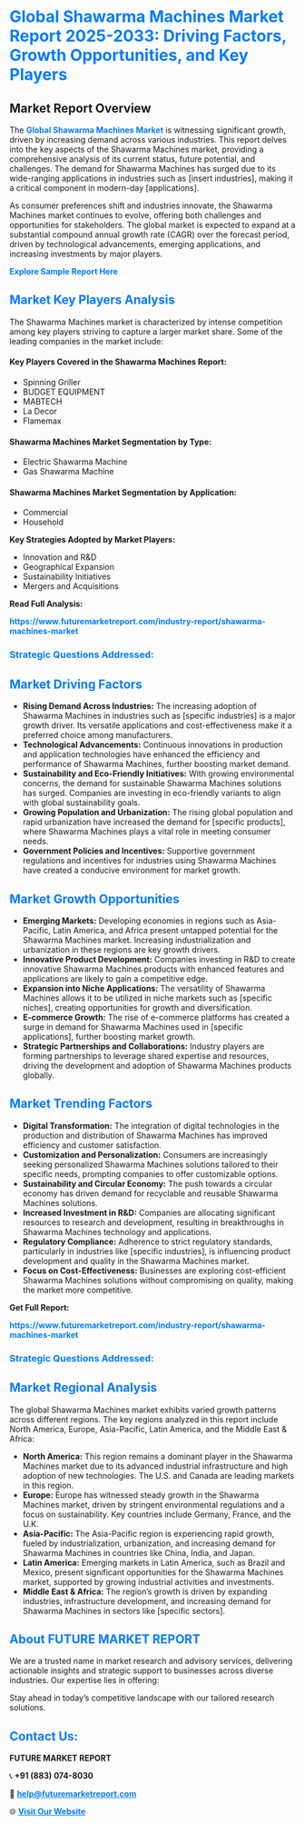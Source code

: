 <h1 style="color: #007BFF;">Global Shawarma Machines Market Report 2025-2033: Driving Factors, Growth Opportunities, and Key Players</h1>

<section id="overview">
<h2>Market Report Overview</h2>
<p>The <a href="https://www.futuremarketreport.com/industry-report/shawarma-machines-market" style="color: #007BFF; text-decoration: none;"><strong>Global Shawarma Machines Market</strong></a> is witnessing significant growth, driven by increasing demand across various industries. This report delves into the key aspects of the Shawarma Machines market, providing a comprehensive analysis of its current status, future potential, and challenges. The demand for Shawarma Machines has surged due to its wide-ranging applications in industries such as [insert industries], making it a critical component in modern-day [applications].</p>
<p>As consumer preferences shift and industries innovate, the Shawarma Machines market continues to evolve, offering both challenges and opportunities for stakeholders. The global market is expected to expand at a substantial compound annual growth rate (CAGR) over the forecast period, driven by technological advancements, emerging applications, and increasing investments by major players.</p>
</section>

<section id="overview">
<p><a href="https://www.futuremarketreport.com/request-sample/reportId=88146" style="color: #007BFF; text-decoration: none;"><strong>Explore Sample Report Here</strong></a></p>
</section>

<section id="key-players">
<h2 style="color: #007BFF;">Market Key Players Analysis</h2>
<p>The Shawarma Machines market is characterized by intense competition among key players striving to capture a larger market share. Some of the leading companies in the market include:</p>
<h4>Key Players Covered in the Shawarma Machines Report:</h4>
<ul><li>Spinning Griller</li><li>BUDGET EQUIPMENT</li><li>MABTECH</li><li>La Decor</li><li>Flamemax</li></ul>
<h4>Shawarma Machines Market Segmentation by Type:</h4>
<ul><li>Electric Shawarma Machine</li><li>Gas Shawarma Machine</li></ul>

<h4>Shawarma Machines Market Segmentation by Application:</h4>
<ul><li>Commercial</li><li>Household</li></ul>
<p><strong>Key Strategies Adopted by Market Players:</strong></p>
<ul>
<li>Innovation and R&D</li>
<li>Geographical Expansion</li>
<li>Sustainability Initiatives</li>
<li>Mergers and Acquisitions</li>
</ul>
</section>

<section>
<p><strong>Read Full Analysis: </strong></p><a href="https://www.futuremarketreport.com/industry-report/shawarma-machines-market" style="color: #007BFF; text-decoration: none;"><strong>https://www.futuremarketreport.com/industry-report/shawarma-machines-market</strong></a>
<h3 style="color: #007BFF;">Strategic Questions Addressed:</h3>
</section>

<section id="driving-factors">
<h2 style="color: #007BFF;">Market Driving Factors</h2>
<ul>
<li><strong>Rising Demand Across Industries:</strong> The increasing adoption of Shawarma Machines in industries such as [specific industries] is a major growth driver. Its versatile applications and cost-effectiveness make it a preferred choice among manufacturers.</li>
<li><strong>Technological Advancements:</strong> Continuous innovations in production and application technologies have enhanced the efficiency and performance of Shawarma Machines, further boosting market demand.</li>
<li><strong>Sustainability and Eco-Friendly Initiatives:</strong> With growing environmental concerns, the demand for sustainable Shawarma Machines solutions has surged. Companies are investing in eco-friendly variants to align with global sustainability goals.</li>
<li><strong>Growing Population and Urbanization:</strong> The rising global population and rapid urbanization have increased the demand for [specific products], where Shawarma Machines plays a vital role in meeting consumer needs.</li>
<li><strong>Government Policies and Incentives:</strong> Supportive government regulations and incentives for industries using Shawarma Machines have created a conducive environment for market growth.</li>
</ul>
</section>

<section id="growth-opportunities">
<h2 style="color: #007BFF;">Market Growth Opportunities</h2>
<ul>
<li><strong>Emerging Markets:</strong> Developing economies in regions such as Asia-Pacific, Latin America, and Africa present untapped potential for the Shawarma Machines market. Increasing industrialization and urbanization in these regions are key growth drivers.</li>
<li><strong>Innovative Product Development:</strong> Companies investing in R&D to create innovative Shawarma Machines products with enhanced features and applications are likely to gain a competitive edge.</li>
<li><strong>Expansion into Niche Applications:</strong> The versatility of Shawarma Machines allows it to be utilized in niche markets such as [specific niches], creating opportunities for growth and diversification.</li>
<li><strong>E-commerce Growth:</strong> The rise of e-commerce platforms has created a surge in demand for Shawarma Machines used in [specific applications], further boosting market growth.</li>
<li><strong>Strategic Partnerships and Collaborations:</strong> Industry players are forming partnerships to leverage shared expertise and resources, driving the development and adoption of Shawarma Machines products globally.</li>
</ul>
</section>

<section id="trending-factors">
<h2 style="color: #007BFF;">Market Trending Factors</h2>
<ul>
<li><strong>Digital Transformation:</strong> The integration of digital technologies in the production and distribution of Shawarma Machines has improved efficiency and customer satisfaction.</li>
<li><strong>Customization and Personalization:</strong> Consumers are increasingly seeking personalized Shawarma Machines solutions tailored to their specific needs, prompting companies to offer customizable options.</li>
<li><strong>Sustainability and Circular Economy:</strong> The push towards a circular economy has driven demand for recyclable and reusable Shawarma Machines solutions.</li>
<li><strong>Increased Investment in R&D:</strong> Companies are allocating significant resources to research and development, resulting in breakthroughs in Shawarma Machines technology and applications.</li>
<li><strong>Regulatory Compliance:</strong> Adherence to strict regulatory standards, particularly in industries like [specific industries], is influencing product development and quality in the Shawarma Machines market.</li>
<li><strong>Focus on Cost-Effectiveness:</strong> Businesses are exploring cost-efficient Shawarma Machines solutions without compromising on quality, making the market more competitive.</li>
</ul>
</section>

<section>
<p><strong>Get Full Report: </strong></p><a href="https://www.futuremarketreport.com/industry-report/shawarma-machines-market" style="color: #007BFF; text-decoration: none;"><strong>https://www.futuremarketreport.com/industry-report/shawarma-machines-market</strong></a>
<h3 style="color: #007BFF;">Strategic Questions Addressed:</h3>
</section>


<section id="regional-analysis">
<h2 style="color: #007BFF;">Market Regional Analysis</h2>
<p>The global Shawarma Machines market exhibits varied growth patterns across different regions. The key regions analyzed in this report include North America, Europe, Asia-Pacific, Latin America, and the Middle East & Africa:</p>
<ul>
<li><strong>North America:</strong> This region remains a dominant player in the Shawarma Machines market due to its advanced industrial infrastructure and high adoption of new technologies. The U.S. and Canada are leading markets in this region.</li>
<li><strong>Europe:</strong> Europe has witnessed steady growth in the Shawarma Machines market, driven by stringent environmental regulations and a focus on sustainability. Key countries include Germany, France, and the U.K.</li>
<li><strong>Asia-Pacific:</strong> The Asia-Pacific region is experiencing rapid growth, fueled by industrialization, urbanization, and increasing demand for Shawarma Machines in countries like China, India, and Japan.</li>
<li><strong>Latin America:</strong> Emerging markets in Latin America, such as Brazil and Mexico, present significant opportunities for the Shawarma Machines market, supported by growing industrial activities and investments.</li>
<li><strong>Middle East & Africa:</strong> The region’s growth is driven by expanding industries, infrastructure development, and increasing demand for Shawarma Machines in sectors like [specific sectors].</li>
</ul>
</section>

<footer>
<h2 style="color: #007BFF;">About FUTURE MARKET REPORT</h2>
<p>We are a trusted name in market research and advisory services, delivering actionable insights and strategic support to businesses across diverse industries. Our expertise lies in offering:</p>

<p>Stay ahead in today’s competitive landscape with our tailored research solutions.</p>

<h2 style="color: #007BFF;">Contact Us:</h2>
<p><strong>FUTURE MARKET REPORT</strong></p>
<p>📞 <strong>+91 (883) 074-8030</strong></p>
<p>📧 <strong><a href="mailto:help@futuremarketreport.com" style="color: #007BFF;">help@futuremarketreport.com</a></strong></p>
<p>🌐 <strong><a href="https://www.futuremarketreport.com/" style="color: #007BFF;">Visit Our Website</a></strong></p>
</footer>